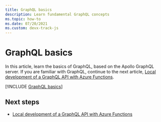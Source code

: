 ```yaml
---
title: GraphQL basics
description: Learn fundamental GraphQL concepts
ms.topic: how-to
ms.date: 07/20/2021
ms.custom: devx-track-js
---
```


# GraphQL basics

In this article, learn the basics of GraphQL, based on the Apollo GraphQL server. If you are familiar with GraphQL, continue to the next article, [Local development of a GraphQL API with Azure Functions](local-development.md).

[!INCLUDE [GraphQL basics](../../../../includes/graphql-basics.md)]

## Next steps

* [Local development of a GraphQL API with Azure Functions](local-development.md)